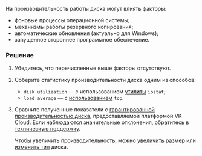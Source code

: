 
На производительность работы диска могут влиять факторы:

- фоновые процессы операционной системы;
- механизмы работы резервного копирования;
- автоматические обновления (актуально для Windows);
- запущенное стороннее программное обеспечение.

### Решение

1. Убедитесь, что перечисленные выше факторы отсутствуют.

1. Соберите статистику производительности диска одним из способов:

   - `disk utilization` — с использованием [утилиты](https://www.cyberciti.biz/tips/linux-disk-performance-monitoring-howto.html) `iostat`;
   - `load average` — c [использованием](https://www.digitalocean.com/community/tutorials/load-average-in-linux) `top`.

1. Сравните полученные показатели с [гарантированной производительностью диска](../../concepts/volume-sla), предоставляемой платформой VK Cloud. Если наблюдаются значительные отклонения, обратитесь в [техническую поддержку](/ru/contacts).

   <info>
   
   Чтобы увеличить производительность, можно [увеличить размер](../../service-management/volumes#uvelichenie_razmera_diska_s_perezagruzkoy_vm) или [изменить тип](../../service-management/volumes#izmenenie_tipa_diska) диска.
   
   </info>